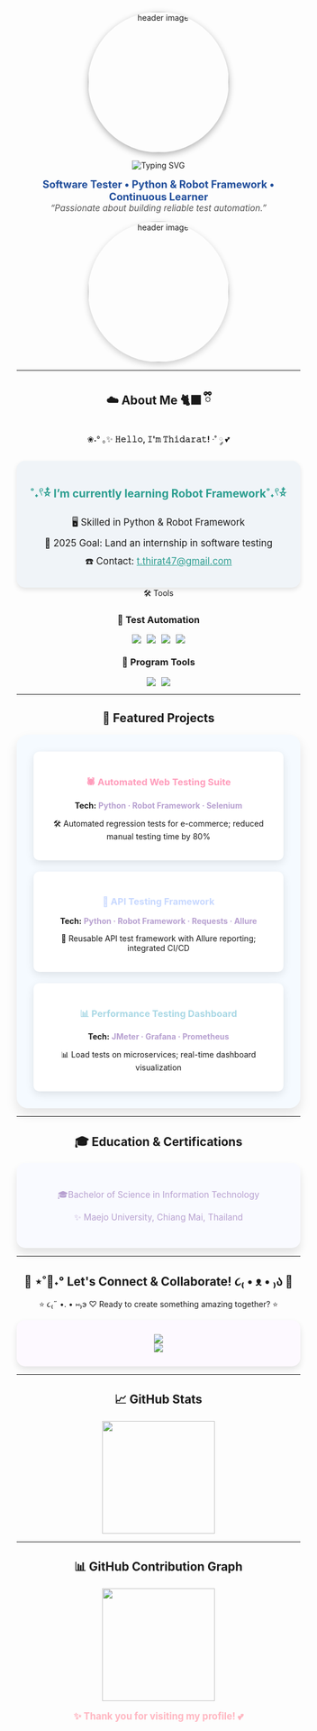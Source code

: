 <div align="center">

<!-- Banner / Cover -->
<p>
  <img src="https://instagram.fcnx4-1.fna.fbcdn.net/v/t51.2885-19/553060213_17992490774827994_7054796831722595953_n.jpg?efg=eyJ2ZW5jb2RlX3RhZyI6InByb2ZpbGVfcGljLmRqYW5nby4xMDYyLmMyIn0&_nc_ht=instagram.fcnx4-1.fna.fbcdn.net&_nc_cat=102&_nc_oc=Q6cZ2QE0lGGVs3DNSDLu-ghu25n7pECPSQfNqdy1TN8Out1ErViwNshoahLqPMAoJS41PJ_Fhj_f14LaJEqR1KDPxwSA&_nc_ohc=en699FhGRUwQ7kNvwHNplfR&_nc_gid=qlyPAwIVxPVJAvhjSgzIEw&edm=ALGbJPMBAAAA&ccb=7-5&oh=00_AfaRtC3cDFJE3dFg7fUQ3hWqYZpv7--E8NsbNqJdx980Lg&oe=68D9FC2E&_nc_sid=7d3ac5" alt="header image" width="250" height="250" style="border-radius: 50%; box-shadow: 0 4px 12px rgba(0, 0, 0, 0.3);"/>
</p>

<p>
  <img src="https://readme-typing-svg.herokuapp.com?font=Kanit&size=25&duration=3000&pause=1000&color=FFB6C1&center=true&vCenter=true&width=600&lines=Hello!,%20🐾💖I’m%20Thidarat%20Thongthip+👋" alt="Typing SVG" style="animation: typing 4s steps(30) 1s infinite normal both;"/>
</p>


<p align="center">
  <strong style="font-size: 1.3em; color: #1E4C9A;">Software Tester • Python & Robot Framework • Continuous Learner</strong><br/>
  <em style="font-size: 1.1em; color: #555;">“Passionate about building reliable test automation.”</em>
</p>

<p align="center">
  <img src="https://i.pinimg.com/originals/ff/29/b3/ff29b3fee1c5efd19ddf02b30a91cc5a.gif" alt="header image" width="250" height="250" style="border-radius: 50%; box-shadow: 0 4px 12px rgba(0, 0, 0, 0.2);"/>
</p>

---

## ☁️ About Me 🐈‍⬛ ྀི
❀˖° ｡✨ **𝙷𝚎𝚕𝚕𝚘, 𝙸'𝚖 𝚃𝚑𝚒𝚍𝚊𝚛𝚊𝚝!** ·˚ ༘ 💕
  <div style="text-align: center; max-width: 600px; margin: 0 auto; padding: 20px; background-color: #f0f4f8; border-radius: 15px; box-shadow: 0 4px 8px rgba(0, 0, 0, 0.1);">
  <p style="font-size: 1.4em; font-weight: bold; color: #2a9d8f;">˚˖𓍢⭐໋ I’m currently learning Robot Framework˚˖𓍢⭐໋</p>
  <p style="font-size: 1.2em; margin: 10px 0;">🖥️ Skilled in Python & Robot Framework</p>
  <p style="font-size: 1.2em; margin: 10px 0;">🎯 2025 Goal: Land an internship in software testing</p>
  <p style="font-size: 1.2em; margin: 10px 0;">☎️ Contact: <a href="mailto:t.thirat47@gmail.com" style="color:#2a9d8f;">t.thirat47@gmail.com</a></p>
</div>
🛠 Tools

### 🤖 Test Automation
<div style="display: flex; justify-content: center; gap: 10px; flex-wrap: wrap;">
  <img src="https://img.shields.io/badge/Robot_Framework-FFB6C1?style=for-the-badge&logo=robot-framework&logoColor=white"/>
  <img src="https://img.shields.io/badge/Python-93C8FF?style=for-the-badge&logo=python&logoColor=white"/>
  <img src="https://img.shields.io/badge/Selenium-D3B2E5?style=for-the-badge&logo=Selenium&logoColor=white"/>
  <img src="https://img.shields.io/badge/Pytest-FFC0CB?style=for-the-badge&logo=pytest&logoColor=white"/>
</div>

### 🧰 Program Tools
<div style="display: flex; justify-content: center; gap: 10px; flex-wrap: wrap;">
  <img src="https://img.shields.io/badge/VS%20Code-F9A8D4?style=for-the-badge&logo=visualstudiocode&logoColor=white"/>
  <img src="https://img.shields.io/badge/Microsoft%20Excel-FFD1DC?style=for-the-badge&logo=microsoftexcel&logoColor=white"/>
</div>

---
## 📌 Featured Projects
<div align="center" style="background-color: #f5faff; padding: 30px; border-radius: 20px; box-shadow: 0 10px 20px rgba(0, 0, 0, 0.1);">

  <div style="padding: 20px; border-radius: 10px; background-color: #ffffff; box-shadow: 0 5px 15px rgba(0, 0, 0, 0.1); margin-bottom: 20px;">
    <h3 style="color: #FF9CBB; font-weight: bold;">🕷️ Automated Web Testing Suite</h3>  
    <p><strong>Tech:</strong> <span style="color: #B7A0D0; font-weight: bold;">Python · Robot Framework · Selenium</span></p>
    <p>🛠 Automated regression tests for e-commerce; reduced manual testing time by 80%</p>
  </div>

  <div style="padding: 20px; border-radius: 10px; background-color: #ffffff; box-shadow: 0 5px 15px rgba(0, 0, 0, 0.1); margin-bottom: 20px;">
    <h3 style="color: #C7D8FF; font-weight: bold;">🔗 API Testing Framework</h3>
    <p><strong>Tech:</strong> <span style="color: #B7A0D0; font-weight: bold;">Python · Robot Framework · Requests · Allure</span></p>
    <p>🔗 Reusable API test framework with Allure reporting; integrated CI/CD</p>
  </div>

  <div style="padding: 20px; border-radius: 10px; background-color: #ffffff; box-shadow: 0 5px 15px rgba(0, 0, 0, 0.1);">
    <h3 style="color: #A9D8E5; font-weight: bold;">📊 Performance Testing Dashboard</h3>
    <p><strong>Tech:</strong> <span style="color: #B7A0D0; font-weight: bold;">JMeter · Grafana · Prometheus</span></p>
    <p>📊 Load tests on microservices; real-time dashboard visualization</p>
  </div>

</div>


---

## 🎓 Education & Certifications
<div align="center" style="background-color: #f9faff; padding: 30px; border-radius: 15px; box-shadow: 0 10px 15px rgba(0, 0, 0, 0.1);">

  <p style="font-size: 1.1em; color: #B7A0D0;">🎓Bachelor of Science in Information Technology</p>
  <p style="font-size: 1.1em; color: #B7A0D0;">✨ Maejo University, Chiang Mai, Thailand</p>

</div>


---

## 🍥 ⋆˚🐾˖° Let's Connect & Collaborate! ૮₍ • ᴥ • ₎ა 🍥
⭐ ૮₍˶ •. • ⑅₎э ♡ Ready to create something amazing together? ⭐

<div align="center" style="background-color: #fdf9ff; padding: 25px; border-radius: 15px; box-shadow: 0 6px 12px rgba(0,0,0,0.1);">
  
  <a href="mailto:t.thirat47@gmail.com">
    <img src="https://img.shields.io/badge/EMAIL💌-T.THIRAT47%40GMAIL.COM-FFB6C1?style=for-the-badge&logo=gmail&logoColor=white&color=FFB6C1&labelColor=BA74A0"/>
  </a>
  <br>
  <a href="https://github.com/Thidarat1279">
    <img src="https://img.shields.io/badge/GitHub🐈‍⬛-Thidarat1279-AEC6FF?style=for-the-badge&logo=github&logoColor=white&color=AEC6FF&labelColor=D1A3FF"/>
  </a>

</div>

---


## 📈 GitHub Stats
<div align="center">
  <img height="200em" src="https://github-readme-stats.vercel.app/api?username=Thidarat1279&show_icons=true&theme=github-light&hide_border=true&bg_color=F9F9FF&title_color=F6A5C0&text_color=6D6D6D&icon_color=F1A7C5&count_private=true"/>
</div>

---
## 📊 GitHub Contribution Graph
<div align="center">
  <img height="200em" src="https://github-readme-activity-graph.vercel.app/graph?username=Thidarat1279&theme=github-light&hide_border=true&bg_color=F9F9FF&color=F08080&line=FF6347&point=6495ED&area=true&area_color=FAD1D8"/>
</div>

<p align="center" style="font-size: 1.2em; color: #FFB6C1; font-weight: bold;">✨ Thank you for visiting my profile! 💕</p>




